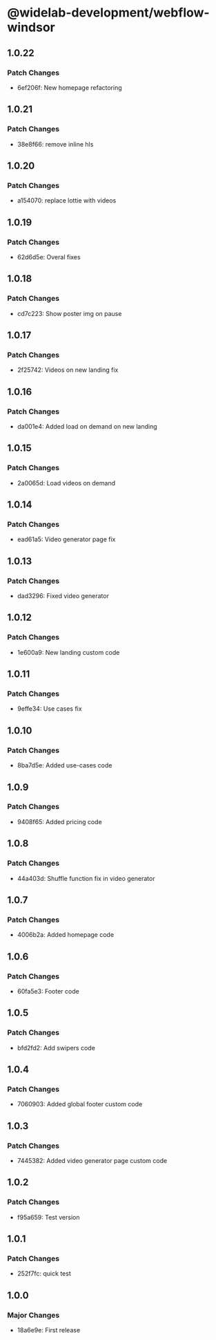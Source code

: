 # @widelab-development/webflow-windsor

## 1.0.22

### Patch Changes

- 6ef206f: New homepage refactoring

## 1.0.21

### Patch Changes

- 38e8f66: remove inline hls

## 1.0.20

### Patch Changes

- a154070: replace lottie with videos

## 1.0.19

### Patch Changes

- 62d6d5e: Overal fixes

## 1.0.18

### Patch Changes

- cd7c223: Show poster img on pause

## 1.0.17

### Patch Changes

- 2f25742: Videos on new landing fix

## 1.0.16

### Patch Changes

- da001e4: Added load on demand on new landing

## 1.0.15

### Patch Changes

- 2a0065d: Load videos on demand

## 1.0.14

### Patch Changes

- ead61a5: Video generator page fix

## 1.0.13

### Patch Changes

- dad3296: Fixed video generator

## 1.0.12

### Patch Changes

- 1e600a9: New landing custom code

## 1.0.11

### Patch Changes

- 9effe34: Use cases fix

## 1.0.10

### Patch Changes

- 8ba7d5e: Added use-cases code

## 1.0.9

### Patch Changes

- 9408f65: Added pricing code

## 1.0.8

### Patch Changes

- 44a403d: Shuffle function fix in video generator

## 1.0.7

### Patch Changes

- 4006b2a: Added homepage code

## 1.0.6

### Patch Changes

- 60fa5e3: Footer code

## 1.0.5

### Patch Changes

- bfd2fd2: Add swipers code

## 1.0.4

### Patch Changes

- 7060903: Added global footer custom code

## 1.0.3

### Patch Changes

- 7445382: Added video generator page custom code

## 1.0.2

### Patch Changes

- f95a659: Test version

## 1.0.1

### Patch Changes

- 252f7fc: quick test

## 1.0.0

### Major Changes

- 18a6e9e: First release
